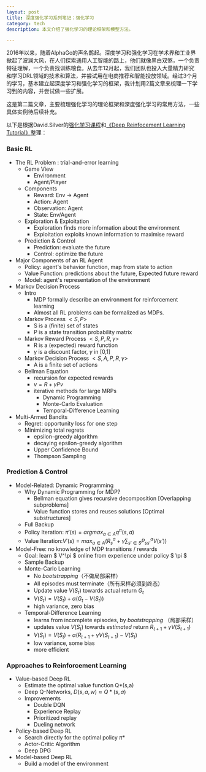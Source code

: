 ```yaml
---
layout: post
title: 深度强化学习系列笔记：强化学习
category: tech 
description: 本文介绍了强化学习的理论框架和模型方法。

---
```


2016年以来，随着AlphaGo的声名鹊起。深度学习和强化学习在学术界和工业界掀起了波澜大风，在人们探索通用人工智能的路上，他们就像黑白双煞，一个负责特征理解，一个负责找训练粮食。从去年12月起，我们团队也投入大量精力研究和学习DRL领域的技术和算法，并尝试用在电商推荐和智能投放领域。经过3个月的学习，基本建立起深度学习和强化学习的框架，我计划用2篇文章来梳理一下学习到的内容，并尝试做一些扩展。

这是第二篇文章，主要梳理强化学习的理论框架和深度强化学习的常用方法，一些具体实例待后续补充。

以下是根据David.Silver的[强化学习课程](http://www0.cs.ucl.ac.uk/staff/d.silver/web/Teaching.html)和[《Deep Reinfocement Learning Tutorial》](http://www0.cs.ucl.ac.uk/staff/d.silver/web/Resources_files/deep_rl.pdf)整理：

### Basic RL

* The RL Problem : trial-and-error learning
    - Game View
        + Environment
        + Agent/Player  
    - Components
        + Reward: Env -> Agent
        + Action: Agent
        + Observation: Agent
        + State: Env/Agent
    - Exploration & Exploitation
        + Exploration finds more information about the environment
        + Exploitation exploits known information to maximise reward
    - Prediction & Control
        + Prediction: evaluate the future
        + Control: optimize the future
* Major Components of an RL Agent
    - Policy: agent's behavior function, map from state to action
    - Value Function: predictions about the future, Expected future reward
    - Model: agent's representation of the environment 
* Markov Decision Process
    - Intro
        + MDP formally describe an environment for reinforcement learning
        +  Almost all RL problems can be formalized as MDPs.
    - Markov Process $<S, P>$
        + S is a (finite) set of states
        + P is a state transition probability matrix  
    - Markov Reward Process $<S, P, R, \gamma>$
        + R is a (expected) reward function
        + $\gamma$ is a discount factor, $\gamma$ in [0,1]
    - Markov Decision Process $<S, A, P, R, \gamma>$
        + A is a finite set of actions 
    - Bellman Equation
        + recursion for expected rewards 
        + $v = R + \gamma Pv$
        + iterative methods for large MRPs
            - Dynamic Programming
            - Monte-Carlo Evaluation
            - Temporal-Difference Learning 
* Multi-Armed Bandits
    - Regret: opportunity loss for one step
    - Minimizing total regrets
        + epsilon-greedy algorithm
        + decaying epsilon-greedy algorithm
        + Upper Confidence Bound
        + Thompson Sampling

### Prediction & Control

* Model-Related: Dynamic Programming
    - Why Dynamic Programming for MDP?
        + Bellman equation gives recursive decomposition [Overlapping subproblems]
        + Value function stores and reuses solutions [Optimal substructures]
    - Full Backup
    - Policy Iteration: $\pi'(s)=argmax_{a \in A} q^\pi(s,a)$
    - Value Iteration:$V'(s)=max_{a \in A}(R_s^a+\gamma\sum_{s' \in S}P_{ss'}^aV(s'))$
* Model-Free: no knowledge of MDP transitions / rewards
    - Goal: learn $ V^\pi $ online from experience under policy $ \pi $
    - Sample Backup
    - Monte-Carlo Learning
        + No *bootstrapping*（不做局部采样）
        + All episodes must terminate（所有采样必须到终态）
        + Update value $V(S_t)$ towards actual return $G_t$
        + $V(S_t)=V(S_t)+\alpha(G_t-V(S_t))$
        + high variance, zero bias
    - Temporal-Difference Learning
        + learns from incomplete episodes, by *bootstrapping* （局部采样）
        + updates value $V(S_t)$ towards *estimated* return $R_{t+1}+\gamma V(S_{t+1})$
        + $V(S_t)=V(S_t)+\alpha(R_{t+1}+\gamma V(S_{t+1})-V(S_t)$
        + low variance, some bias
        + more efficient

### Approaches to Reinforcement Learning

* Value-based Deep RL
    - Estimate the optimal value function Q*(s,a)
    - Deep Q-Networks, $D(s,a,w) \approx Q*(s,a)$
    - Improvements
        + Double DQN 
        + Experience Replay
        + Prioritized replay
        + Dueling network
* Policy-based Deep RL
    - Search directly for the optimal policy $\pi*$
    - Actor-Critic Algorithm
    - Deep DPG
* Model-based Deep RL
    - Build a model of the environment 